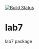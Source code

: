 [![Build Status](https://travis-ci.org/brbatv/lab7.svg?branch=master)](https://travis-ci.org/brbatv/lab7)
# lab7
lab7 package
